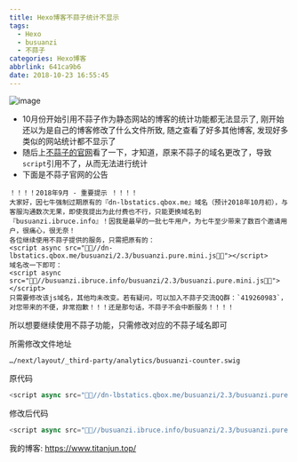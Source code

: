 ```yaml
---
title: Hexo博客不蒜子统计不显示
tags:
  - Hexo
  - busuanzi
  - 不蒜子
categories: Hexo博客
abbrlink: 641ca9b6
date: 2018-10-23 16:55:45
---
```






![image](http://titanjun.oss-cn-hangzhou.aliyuncs.com/hexo-next/busuanzi.png)


<!-- more -->

- 10月份开始引用不蒜子作为静态网站的博客的统计功能都无法显示了, 刚开始还以为是自己的博客修改了什么文件所致, 随之查看了好多其他博客, 发现好多类似的网站统计都不显示了
- 随后上[不蒜子的官网](http://ibruce.info/2015/04/04/busuanzi/)看了一下，才知道，原来不蒜子的域名更改了，导致`script`引用不了，从而无法进行统计
- 下面是不蒜子官网的公告


```
！！！！2018年9月 - 重要提示 ！！！！
大家好，因七牛强制过期原有的『dn-lbstatics.qbox.me』域名（预计2018年10月初），与客服沟通数次无果，即使我提出为此付费也不行，只能更换域名到『busuanzi.ibruce.info』！因我是最早的一批七牛用户，为七牛至少带来了数百个邀请用户，很痛心，很无奈！
各位继续使用不蒜子提供的服务，只需把原有的：
<script async src="//dn-lbstatics.qbox.me/busuanzi/2.3/busuanzi.pure.mini.js"></script>
域名改一下即可：
<script async src="//busuanzi.ibruce.info/busuanzi/2.3/busuanzi.pure.mini.js"></script>
只需要修改该js域名，其他均未改变。若有疑问，可以加入不蒜子交流QQ群：`419260983`，对您带来的不便，非常抱歉！！！还是那句话，不蒜子不会中断服务！！！！
```


所以想要继续使用不蒜子功能，只需修改对应的不蒜子域名即可

<div class="note success"><p>所需修改文件地址</p></div>

```
…/next/layout/_third-party/analytics/busuanzi-counter.swig
```

原代码

```js
<script async src="//dn-lbstatics.qbox.me/busuanzi/2.3/busuanzi.pure.mini.js"></script>
```

修改后代码

```js
<script async src="//busuanzi.ibruce.info/busuanzi/2.3/busuanzi.pure.mini.js"></script>
```


我的博客: https://www.titanjun.top/
